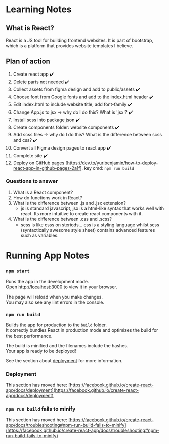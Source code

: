# Learning Notes

## What is React?

React is a JS tool for building frontend websites.
It is part of bootstrap, which is a platform that provides website templates I believe.

## Plan of action
1. Create react app ✔️
2. Delete parts not needed ✔️
3. Collect assets from figma design and add to public/assets ✔️
4. Choose font from Google fonts and add to the index.html header ✔️
5. Edit index.html to include website title, add font-family ✔️
6. Change App.js to jsx -> why do I do this? What is 'jsx'? ✔️
7. Install scss into package json ✔️
8. Create components folder: website components ✔️
9. Add scss files -> why do I do this? What is the difference between scss and css? ✔️
10. Convert all Figma design pages to react app ✔️
11. Complete site ✔️
12. Deploy on GitHub pages [https://dev.to/yuribenjamin/how-to-deploy-react-app-in-github-pages-2a1f], key cmd: `npm run build`


### Questions to answer
1. What is a React component?
2. How do functions work in React?
3. What is the difference between .js and .jsx extension?
    - js is standard javascript, jsx is a html-like syntax that works well with react. Its more intuitive to create react components with it.
4. What is the difference between .css and .scss?
    - scss is like csss on steriods... css is a styling language whilst scss (syntactically awesome style sheet) contains advanced features such as variables.

# Running App Notes

### `npm start`

Runs the app in the development mode.\
Open [http://localhost:3000](http://localhost:3000) to view it in your browser.

The page will reload when you make changes.\
You may also see any lint errors in the console.

### `npm run build`

Builds the app for production to the `build` folder.\
It correctly bundles React in production mode and optimizes the build for the best performance.

The build is minified and the filenames include the hashes.\
Your app is ready to be deployed!

See the section about [deployment](https://facebook.github.io/create-react-app/docs/deployment) for more information.

### Deployment

This section has moved here: [https://facebook.github.io/create-react-app/docs/deployment](https://facebook.github.io/create-react-app/docs/deployment)

### `npm run build` fails to minify

This section has moved here: [https://facebook.github.io/create-react-app/docs/troubleshooting#npm-run-build-fails-to-minify](https://facebook.github.io/create-react-app/docs/troubleshooting#npm-run-build-fails-to-minify)
